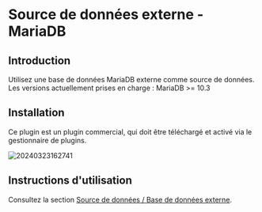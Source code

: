 # Source de données externe - MariaDB

<PluginInfo commercial="true" name="data-source-external-mariadb"></PluginInfo>

## Introduction

Utilisez une base de données MariaDB externe comme source de données. Les versions actuellement prises en charge : MariaDB >= 10.3

## Installation

Ce plugin est un plugin commercial, qui doit être téléchargé et activé via le gestionnaire de plugins.

![20240323162741](https://static-docs.nocobase.com/20240323162741.png)

## Instructions d'utilisation

Consultez la section [Source de données / Base de données externe](/handbook/data-source-manager/external-database).
